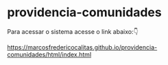# providencia-comunidades 

Para acessar o sistema acesse o link abaixo:👇

https://marcosfredericocalitas.github.io/providencia-comunidades/html/index.html
